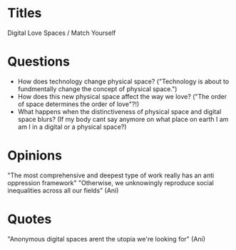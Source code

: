 # Titles
Digital Love Spaces / Match Yourself

# Questions
- How does technology change physical space?
("Technology is about to fundmentally change the concept of physical space.")
- How does this new physical space affect the way we love? 
("The order of space determines the order of love"?!)
- What happens when the distinctiveness of physical space and digital space blurs? (If my body cant say anymore on what place on earth I am am I in a digital or a physical space?)

# Opinions
"The most comprehensive and deepest type of work really has an anti oppression framework"
"Otherwise, we unknowingly reproduce social inequalities across all our fields" (Ani)

# Quotes
"Anonymous digital spaces arent the utopia we're looking for" (Ani)